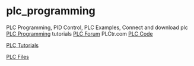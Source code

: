 # plc_programming
PLC Programming, PID Control, PLC Examples, Connect and download plc 
<a href="http://www.plctr.com">PLC Programming</a> tutorials
<a href="http://forum.plctr.com">PLC Forum</a>
PLCtr.com
<a href="http://www.plctr.com">PLC Code</a>

<a href="http://www.plctr.com">PLC Tutorials</a>

<a href="http://www.plctr.com">PLC Files</a>


